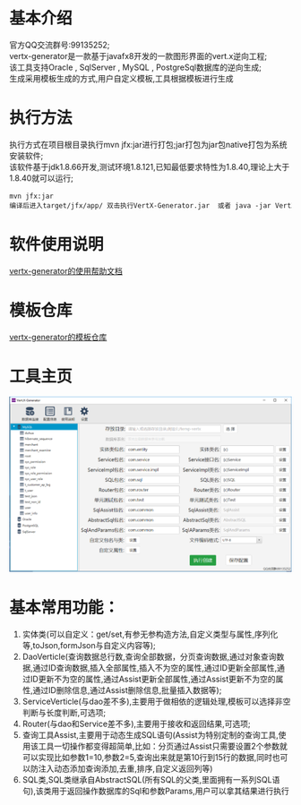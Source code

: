 # 基本介绍
官方QQ交流群号:99135252;<br/>
vertx-generator是一款基于javafx8开发的一款图形界面的vert.x逆向工程;<br/>
该工具支持Oracle , SqlServer , MySQL , PostgreSql数据库的逆向生成;<br/>
生成采用模板生成的方式,用户自定义模板,工具根据模板进行生成<br/>

# 执行方法
执行方式在项目根目录执行mvn jfx:jar进行打包;jar打包为jar包native打包为系统安装软件;<br/>
该软件基于jdk1.8.66开发,测试环境1.8.121,已知最低要求特性为1.8.40,理论上大于1.8.40就可以运行;<br/>
```html
mvn jfx:jar
编译后进入target/jfx/app/ 双击执行VertX-Generator.jar  或者 java -jar VertX-Generator.jar
```

# 软件使用说明
[vertx-generator的使用帮助文档](http://duhua.gitee.io/vertx-generator-doc/)<br/>

# 模板仓库
[vertx-generator的模板仓库](https://github.com/shenzhenMirren/vertx-generator-template)<br/>

# 工具主页<br/>
![index](https://raw.githubusercontent.com/shenzhenMirren/MyGithubResources/master/image/vert.x-generator-index.png)

# 基本常用功能：<br/>
<ol>
<li>实体类(可以自定义：get/set,有参无参构造方法,自定义类型与属性,序列化等,toJson,formJson与自定义内容等);</li>
<li>DaoVerticle(查询数据总行数,查询全部数据，分页查询数据,通过对象查询数据,通过ID查询数据,插入全部属性,插入不为空的属性,通过ID更新全部属性,通过ID更新不为空的属性,通过Assist更新全部属性,通过Assist更新不为空的属性,通过ID删除信息,通过Assist删除信息,批量插入数据等);</li>
<li>ServiceVerticle(与dao差不多),主要用于做相依的逻辑处理,模板可以选择非空判断与长度判断,可选项;</li>
<li>Router(与dao和Service差不多),主要用于接收和返回结果,可选项;</li>
<li>查询工具Assist,主要用于动态生成SQL语句(Assist为特别定制的查询工具,使用该工具一切操作都变得超简单,比如：分页通过Assist只需要设置2个参数就可以实现比如参数1=10,参数2=5,查询出来就是第10行到15行的数据,同时也可以防注入动态添加查询添加,去重,排序,自定义返回列等)</li>
<li>
SQL类,SQL类继承自AbstractSQL(所有SQL的父类,里面拥有一系列SQL语句),该类用于返回操作数据库的Sql和参数Params,用户可以拿其结果进行执行
</li>
</ol>

  


